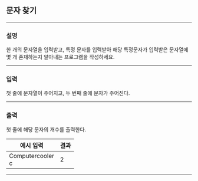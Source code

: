 ## 문자 찾기
*************************************************************************
### 설명
한 개의 문자열을 입력받고, 특정 문자를 입력받아 해당 특정문자가 입력받은 문자열에 몇 개 존재하는지 알아내는 프로그램을 작성하세요.

-------------------------------------------------------------------------
### 입력
첫 줄에 문자열이 주어지고, 두 번째 줄에 문자가 주어진다.

-------------------------------------------------------------------------
### 출력

첫 줄에 해당 문자의 개수를 출력한다.

| 예시 입력           | 결과  |
|---|-----|
|Computercooler<br>c| 2   |

-------------------------------------------------------------------------
